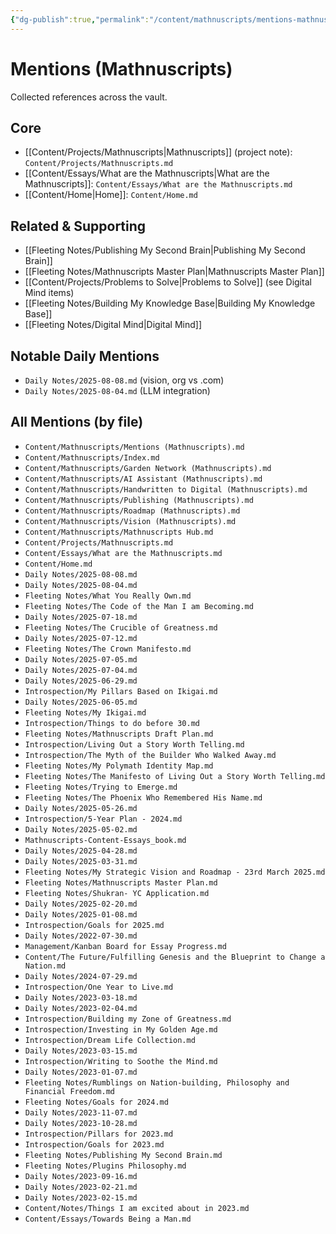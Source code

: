 ```yaml
---
{"dg-publish":true,"permalink":"/content/mathnuscripts/mentions-mathnuscripts/","noteIcon":"2"}
---
```


# Mentions (Mathnuscripts)

Collected references across the vault.

## Core
- [[Content/Projects/Mathnuscripts\|Mathnuscripts]] (project note): `Content/Projects/Mathnuscripts.md`
- [[Content/Essays/What are the Mathnuscripts\|What are the Mathnuscripts]]: `Content/Essays/What are the Mathnuscripts.md`
- [[Content/Home\|Home]]: `Content/Home.md`

## Related & Supporting
- [[Fleeting Notes/Publishing My Second Brain\|Publishing My Second Brain]]
- [[Fleeting Notes/Mathnuscripts Master Plan\|Mathnuscripts Master Plan]]
- [[Content/Projects/Problems to Solve\|Problems to Solve]] (see Digital Mind items)
- [[Fleeting Notes/Building My Knowledge Base\|Building My Knowledge Base]]
- [[Fleeting Notes/Digital Mind\|Digital Mind]]

## Notable Daily Mentions
- `Daily Notes/2025-08-08.md` (vision, org vs .com)
- `Daily Notes/2025-08-04.md` (LLM integration)

## All Mentions (by file)
- `Content/Mathnuscripts/Mentions (Mathnuscripts).md`
- `Content/Mathnuscripts/Index.md`
- `Content/Mathnuscripts/Garden Network (Mathnuscripts).md`
- `Content/Mathnuscripts/AI Assistant (Mathnuscripts).md`
- `Content/Mathnuscripts/Handwritten to Digital (Mathnuscripts).md`
- `Content/Mathnuscripts/Publishing (Mathnuscripts).md`
- `Content/Mathnuscripts/Roadmap (Mathnuscripts).md`
- `Content/Mathnuscripts/Vision (Mathnuscripts).md`
- `Content/Mathnuscripts/Mathnuscripts Hub.md`
- `Content/Projects/Mathnuscripts.md`
- `Content/Essays/What are the Mathnuscripts.md`
- `Content/Home.md`
- `Daily Notes/2025-08-08.md`
- `Daily Notes/2025-08-04.md`
- `Fleeting Notes/What You Really Own.md`
- `Fleeting Notes/The Code of the Man I am Becoming.md`
- `Daily Notes/2025-07-18.md`
- `Fleeting Notes/The Crucible of Greatness.md`
- `Daily Notes/2025-07-12.md`
- `Fleeting Notes/The Crown Manifesto.md`
- `Daily Notes/2025-07-05.md`
- `Daily Notes/2025-07-04.md`
- `Daily Notes/2025-06-29.md`
- `Introspection/My Pillars Based on Ikigai.md`
- `Daily Notes/2025-06-05.md`
- `Fleeting Notes/My Ikigai.md`
- `Introspection/Things to do before 30.md`
- `Fleeting Notes/Mathnuscripts Draft Plan.md`
- `Introspection/Living Out a Story Worth Telling.md`
- `Introspection/The Myth of the Builder Who Walked Away.md`
- `Fleeting Notes/My Polymath Identity Map.md`
- `Fleeting Notes/The Manifesto of Living Out a Story Worth Telling.md`
- `Fleeting Notes/Trying to Emerge.md`
- `Fleeting Notes/The Phoenix Who Remembered His Name.md`
- `Daily Notes/2025-05-26.md`
- `Introspection/5-Year Plan - 2024.md`
- `Daily Notes/2025-05-02.md`
- `Mathnuscripts-Content-Essays_book.md`
- `Daily Notes/2025-04-28.md`
- `Daily Notes/2025-03-31.md`
- `Fleeting Notes/My Strategic Vision and Roadmap - 23rd March 2025.md`
- `Fleeting Notes/Mathnuscripts Master Plan.md`
- `Fleeting Notes/Shukran- YC Application.md`
- `Daily Notes/2025-02-20.md`
- `Daily Notes/2025-01-08.md`
- `Introspection/Goals for 2025.md`
- `Daily Notes/2022-07-30.md`
- `Management/Kanban Board for Essay Progress.md`
- `Content/The Future/Fulfilling Genesis and the Blueprint to Change a Nation.md`
- `Daily Notes/2024-07-29.md`
- `Introspection/One Year to Live.md`
- `Daily Notes/2023-03-18.md`
- `Daily Notes/2023-02-04.md`
- `Introspection/Building my Zone of Greatness.md`
- `Introspection/Investing in My Golden Age.md`
- `Introspection/Dream Life Collection.md`
- `Daily Notes/2023-03-15.md`
- `Introspection/Writing to Soothe the Mind.md`
- `Daily Notes/2023-01-07.md`
- `Fleeting Notes/Rumblings on Nation-building, Philosophy and Financial Freedom.md`
- `Fleeting Notes/Goals for 2024.md`
- `Daily Notes/2023-11-07.md`
- `Daily Notes/2023-10-28.md`
- `Introspection/Pillars for 2023.md`
- `Introspection/Goals for 2023.md`
- `Fleeting Notes/Publishing My Second Brain.md`
- `Fleeting Notes/Plugins Philosophy.md`
- `Daily Notes/2023-09-16.md`
- `Daily Notes/2023-02-21.md`
- `Daily Notes/2023-02-15.md`
- `Content/Notes/Things I am excited about in 2023.md`
- `Content/Essays/Towards Being a Man.md`


